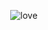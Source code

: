 <div align="center">

![love](https://streamable.com/13uq1s)

<vid src="that dude.png" alt="THAT DUDE">


<!---
valentineserenade/valentineserenade is a ✨ special ✨ repository because its `README.md` (this file) appears on your GitHub profile.
You can click the Preview link to take a look at your changes.
--->
